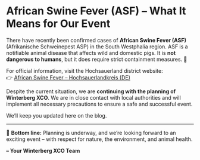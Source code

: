# African Swine Fever (ASF) – What It Means for Our Event

There have recently been confirmed cases of **African Swine Fever (ASF)** (Afrikanische Schweinepest ASP) in the South Westphalia region. ASF is a notifiable animal disease that affects wild and domestic pigs. It is **not dangerous to humans**, but it does require strict containment measures. 🐗

For official information, visit the Hochsauerland district website:  
👉 [African Swine Fever – Hochsauerlandkreis (DE)](https://www.hochsauerlandkreis.de/hochsauerlandkreis/buergerservice/tierhaltung/lebensmittel/tiergesundheit/-seuchenbekaempfung/afrikanische-schweinepest-asp)

Despite the current situation, we are **continuing with the planning of Winterberg XCO**. We are in close contact with local authorities and will implement all necessary precautions to ensure a safe and successful event.

We’ll keep you updated here on the blog.

---

🏁 **Bottom line:** Planning is underway, and we’re looking forward to an exciting event – with respect for nature, the environment, and animal health.

**– Your Winterberg XCO Team**
